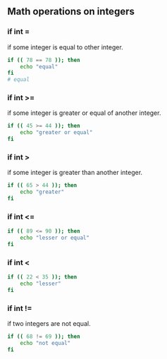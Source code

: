 ## Math operations on integers

### if int =

if some integer is equal to other integer.

```bash
if (( 78 == 78 )); then
    echo "equal"
fi
# equal
```

### if int >=

if some integer is greater or equal of another integer.

```bash
if (( 45 >= 44 )); then
    echo "greater or equal"
fi
```

### if int >

if some integer is greater than another integer.

```bash
if (( 65 > 44 )); then
    echo "greater"
fi
```

### if int <=

```bash
if (( 89 <= 90 )); then
    echo "lesser or equal"
fi
```

### if int <

```bash
if (( 22 < 35 )); then
    echo "lesser"
fi
```

### if int !=

if two integers are not equal.

```bash
if (( 68 != 69 )); then
    echo "not equal"
fi
```
